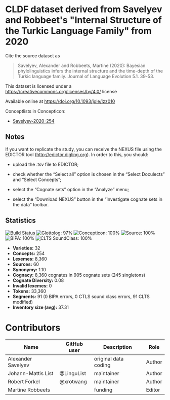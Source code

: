 # CLDF dataset derived from Savelyev and Robbeet's "Internal Structure of the Turkic Language Family" from 2020

Cite the source dataset as

> Savelyev, Alexander and Robbeets, Martine (2020): Bayesian phylolinguistics infers the internal structure and the time-depth of the Turkic language family. Journal of Language Evolution 5.1. 39-53.

This dataset is licensed under a https://creativecommons.org/licenses/by/4.0/ license

Available online at https://doi.org/10.1093/jole/lzz010


Conceptlists in Concepticon:
- [Savelyev-2020-254](https://concepticon.clld.org/contributions/Savelyev-2020-254)
## Notes

If you want to replicate the study, you can receive the NEXUS file using the EDICTOR tool (http://edictor.digling.org). In order to this, you should:

-  upload the .tsv file to EDICTOR;

- check whether the “Select all” option is chosen in the “Select Doculects” and “Select Concepts”;

- select the “Cognate sets” option in the “Analyze” menu;

- select the “Download NEXUS” button in the “Investigate cognate sets in the data” toolbar.



## Statistics


[![Build Status](https://travis-ci.org/lexibank/savelyevturkic.svg?branch=master)](https://travis-ci.org/lexibank/savelyevturkic)
![Glottolog: 97%](https://img.shields.io/badge/Glottolog-97%25-green.svg "Glottolog: 97%")
![Concepticon: 100%](https://img.shields.io/badge/Concepticon-100%25-brightgreen.svg "Concepticon: 100%")
![Source: 100%](https://img.shields.io/badge/Source-100%25-brightgreen.svg "Source: 100%")
![BIPA: 100%](https://img.shields.io/badge/BIPA-100%25-brightgreen.svg "BIPA: 100%")
![CLTS SoundClass: 100%](https://img.shields.io/badge/CLTS%20SoundClass-100%25-brightgreen.svg "CLTS SoundClass: 100%")

- **Varieties:** 32
- **Concepts:** 254
- **Lexemes:** 8,360
- **Sources:** 60
- **Synonymy:** 1.10
- **Cognacy:** 8,360 cognates in 905 cognate sets (245 singletons)
- **Cognate Diversity:** 0.08
- **Invalid lexemes:** 0
- **Tokens:** 33,360
- **Segments:** 91 (0 BIPA errors, 0 CTLS sound class errors, 91 CLTS modified)
- **Inventory size (avg):** 37.31

# Contributors

Name | GitHub user | Description | Role
--- | --- | --- | ---
Alexander Savelyev | | original data coding | Author
Johann-Mattis List | @LinguList | maintainer | Author
Robert Forkel | @xrotwang | maintainer | Author
Martine Robbeets | | funding | Editor


